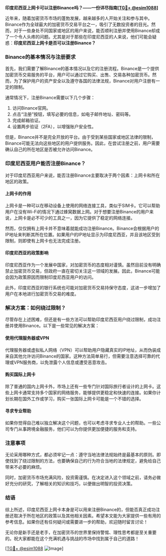 **印度尼西亚上网卡可以注册Binance吗？——一份详尽指南[[TG💪+ @esim1088](https://t.me/s/esim1088)]**

近年来，随着加密货币市场的蓬勃发展，越来越多的人开始关注和参与其中。Binance作为全球最大的加密货币交易平台之一，吸引了无数投资者的目光。然而，对于一些身处不同国家或地区的用户来说，能否顺利注册并使用Binance却成了一个令人头疼的问题。尤其是对于那些在印度尼西亚的人来说，他们可能会疑惑：**印度尼西亚上网卡是否可以注册Binance？**

### Binance的基本情况与注册要求

首先，我们需要了解Binance的基本情况以及它的注册流程。Binance是一个提供加密货币交易服务的平台，用户可以通过它购买、出售、交易各种加密货币。然而，为了保护用户的资产安全以及遵守各国的法律法规，Binance对用户注册有一定的限制。

通常情况下，注册Binance需要以下几个步骤：

1. 访问Binance官网。
2. 点击“注册”按钮，填写必要的信息，如电子邮件地址、密码等。
3. 完成邮箱验证。
4. 设置两步验证（2FA），以增强账户安全性。

但是，Binance并不是完全开放的平台。由于受到某些国家或地区法律的限制，Binance可能无法向这些地区的用户提供服务。因此，在尝试注册之前，用户需要确认自己的所在地区是否被允许访问Binance。

### 印度尼西亚用户能否注册Binance？

对于印度尼西亚用户来说，能否注册Binance主要取决于两个因素：上网卡和所在地区的政策。

#### 上网卡的作用

上网卡是一种可以在移动设备上使用的网络连接工具，类似于SIM卡。它可以帮助用户在没有Wi-Fi的情况下通过蜂窝数据上网。对于想要注册Binance的用户来说，上网卡是必不可少的工具之一，因为它提供了稳定的网络连接。

然而，仅仅拥有上网卡并不意味着就能成功注册Binance。Binance会根据用户的IP地址来判断其所在位置。如果用户的IP地址显示为印度尼西亚，并且该地区受到限制，则即使有上网卡也无法完成注册。

#### 印度尼西亚的政策影响

印度尼西亚作为一个发展中国家，对加密货币的态度相对谨慎。虽然目前没有明确禁止加密货币交易，但政府一直在密切关注这一领域的发展。因此，Binance可能会因为政策原因而限制印度尼西亚用户的访问。

此外，印度尼西亚的银行系统也可能对加密货币交易持保守态度，这进一步增加了用户在本地进行加密货币交易的难度。

### 解决方案：如何绕过限制？

尽管存在上述困难，但还是有一些方法可以帮助印度尼西亚用户绕过限制，成功注册并使用Binance。以下是一些常见的解决方案：

#### 使用代理服务器或VPN

代理服务器或虚拟私人网络（VPN）可以帮助用户隐藏真实的IP地址，从而伪装成来自其他允许访问Binance的国家。这种方法简单易行，但需要注意选择可靠的代理或VPN服务商，以免泄露个人信息或遭受恶意攻击。

#### 购买国际上网卡

除了普通的国内上网卡外，市场上还有一些专门针对国际旅行者设计的上网卡。这些上网卡通常支持多个国家的网络服务，能够提供更稳定和快速的连接。如果你计划长期在国外工作或学习，购买一张国际上网卡可能是一个不错的选择。

#### 寻求专业帮助

如果你觉得自己难以独立解决这个问题，也可以考虑寻求专业人士的帮助。一些公司专门从事跨境金融服务，他们可以为你提供更加便捷的服务和支持。

### 注意事项

无论采用哪种方式，都必须牢记一点：遵守当地法律法规始终是最基本的原则。即使找到了绕过限制的方法，也要确保自己的行为符合当地的法律规定，避免给自己带来不必要的麻烦。

同时，加密货币市场充满风险，投资需谨慎。在决定进入这个领域之前，请务必做好充分的研究，了解相关的知识和技巧，以便做出明智的投资决策。

### 结语

综上所述，印度尼西亚上网卡本身是可以用来注册Binance的，但能否真正成功注册还取决于所在地区的政策以及其他相关因素。希望本文能为大家提供一些有用的参考信息。如果你还有任何疑问或需要进一步的帮助，欢迎随时留言讨论！

无论你是新手还是老手，在加密货币的世界里保持警惕、理性思考都是至关重要的。祝大家都能在这个充满机遇与挑战的市场中找到属于自己的道路！

[[TG💪+ @esim1088](https://t.me/s/esim1088) ![Image](https://i.postimg.cc/4NQfJmqS/Snipaste-2025-05-13-00-14-12.png)]